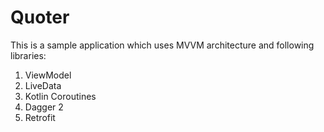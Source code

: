 # Quoter

This is a sample application which uses MVVM architecture and following libraries:
  1. ViewModel
  2. LiveData
  3. Kotlin Coroutines
  4. Dagger 2
  5. Retrofit
